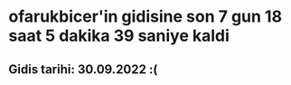 # ofarukbicer'in gidisine son 7 gun 18 saat 5 dakika 39 saniye kaldi

## Gidis tarihi: 30.09.2022 :(